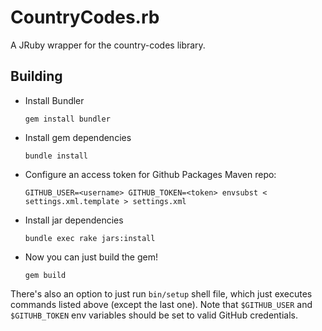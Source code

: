 # CountryCodes.rb

A JRuby wrapper for the country-codes library.

## Building
* Install Bundler 
  ```shell
  gem install bundler
  ```
* Install gem dependencies 
  ```shell
  bundle install
  ```
* Configure an access token for Github Packages Maven repo:
  ```shell
  GITHUB_USER=<username> GITHUB_TOKEN=<token> envsubst < settings.xml.template > settings.xml
  ```
* Install jar dependencies
  ```shell
  bundle exec rake jars:install
  ```
* Now you can just build the gem!
  ```shell
  gem build
  ```

There's also an option to just run `bin/setup` shell file, which just executes commands listed above (except the last one).
Note that `$GITHUB_USER` and `$GITUHB_TOKEN` env variables should be set to valid GitHub credentials.
